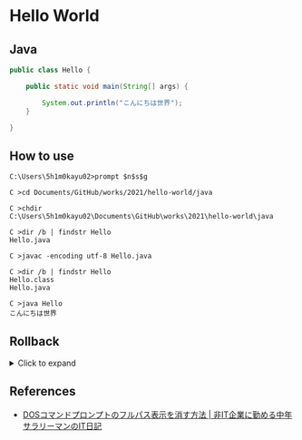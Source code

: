 # Hello World

## Java

```java
public class Hello {

    public static void main(String[] args) {

        System.out.println("こんにちは世界");
    }

}
```

## How to use

```
C:\Users\5h1m0kayu02>prompt $n$s$g

C >cd Documents/GitHub/works/2021/hello-world/java

C >chdir
C:\Users\5h1m0kayu02\Documents\GitHub\works\2021\hello-world\java

C >dir /b | findstr Hello
Hello.java

C >javac -encoding utf-8 Hello.java

C >dir /b | findstr Hello
Hello.class
Hello.java

C >java Hello
こんにちは世界
```

## Rollback

<details><summary>Click to expand</summary><br>

```
C >dir /b | findstr Hello
Hello.class
Hello.java

C >del Hello.class

C >dir /b | findstr Hello
Hello.java

C >java Hello
エラー: メイン・クラスHelloを検出およびロードできませんでした
原因: java.lang.ClassNotFoundException: Hello
```

</details>

## References

* [DOSコマンドプロンプトのフルパス表示を消す方法 | 非IT企業に勤める中年サラリーマンのIT日記](http://pineplanter.moo.jp/non-it-salaryman/2017/09/18/cmd-hidden-path/)
